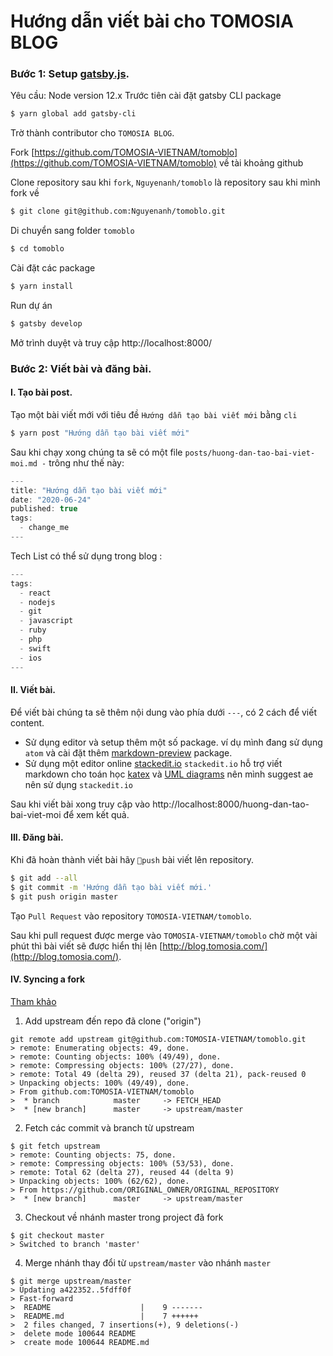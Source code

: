 
# Hướng dẫn viết bài cho TOMOSIA BLOG
### Bước 1: Setup [gatsby.js](https://www.gatsbyjs.org/).
Yêu cầu: Node version 12.x
Trước tiên cài đặt gatsby CLI package
```bash
$ yarn global add gatsby-cli
```

Trờ thành contributor cho `TOMOSIA BLOG`.

Fork [https://github.com/TOMOSIA-VIETNAM/tomoblo](https://github.com/TOMOSIA-VIETNAM/tomoblo) về tài khoảng github

Clone repository sau khi `fork`, `Nguyenanh/tomoblo` là repository sau khi mình fork về

```bash
$ git clone git@github.com:Nguyenanh/tomoblo.git
```
Di chuyển sang folder `tomoblo`
```bash
$ cd tomoblo
```
Cài đặt các package

```bash
$ yarn install
```
Run dự án
```bash
$ gatsby develop
```
Mở trình duyệt và truy cập http://localhost:8000/

### Bước 2: Viết bài và đăng bài.

#### I. Tạo bài post.

Tạo một bài viết mới với tiêu đề `Hướng dẫn tạo bài viết mới` bằng `cli`
```bash
$ yarn post "Hướng dẫn tạo bài viết mới"
```
Sau khi chạy xong  chúng ta sẽ có một file `posts/huong-dan-tao-bai-viet-moi.md
-` trông như thế này:

```js
---
title: "Hướng dẫn tạo bài viết mới"
date: "2020-06-24"
published: true
tags:
  - change_me
---

```

Tech List có thể sử dụng trong blog :

```js
---
tags:
  - react
  - nodejs
  - git
  - javascript
  - ruby
  - php
  - swift
  - ios
---

```

#### II. Viết bài.
Để viết bài chúng ta sẽ thêm nội dung vào phía dưới `---`, có 2 cách để viết content.

+ Sử dụng editor và setup thêm  một số package. ví dụ mình đang sử dụng `atom` và cài đặt thêm  [markdown-preview](https://atom.io/packages/markdown-preview) package.
+ Sử dụng một editor online [stackedit.io](https://stackedit.io/app)
`stackedit.io` hỗ trợ viết markdown cho toán học  [katex](https://katex.org/) và [UML diagrams](https://mermaidjs.github.io/) nên mình suggest ae nên sử dụng `stackedit.io`

Sau khi viết bài xong truy cập vào http://localhost:8000/huong-dan-tao-bai-viet-moi để xem kết quả.
#### III. Đăng bài.
Khi đã hoàn thành viết bài hãy `push` bài viết lên repository.
```bash
$ git add --all
$ git commit -m 'Hướng dẫn tạo bài viết mới.'
$ git push origin master
```
Tạo `Pull Request` vào repository `TOMOSIA-VIETNAM/tomoblo`.

Sau khi pull request được merge vào `TOMOSIA-VIETNAM/tomoblo` chờ một vài phút thì bài viết sẽ được hiển thị lên [http://blog.tomosia.com/](http://blog.tomosia.com/).


#### IV. Syncing a fork

[Tham khảo](https://docs.github.com/en/github/collaborating-with-issues-and-pull-requests/syncing-a-fork)

1. Add upstream đến repo đã clone ("origin")

```
git remote add upstream git@github.com:TOMOSIA-VIETNAM/tomoblo.git
> remote: Enumerating objects: 49, done.
> remote: Counting objects: 100% (49/49), done.
> remote: Compressing objects: 100% (27/27), done.
> remote: Total 49 (delta 29), reused 37 (delta 21), pack-reused 0
> Unpacking objects: 100% (49/49), done.
> From github.com:TOMOSIA-VIETNAM/tomoblo
>  * branch            master     -> FETCH_HEAD
>  * [new branch]      master     -> upstream/master
```

2. Fetch các commit và branch từ upstream

```
$ git fetch upstream
> remote: Counting objects: 75, done.
> remote: Compressing objects: 100% (53/53), done.
> remote: Total 62 (delta 27), reused 44 (delta 9)
> Unpacking objects: 100% (62/62), done.
> From https://github.com/ORIGINAL_OWNER/ORIGINAL_REPOSITORY
>  * [new branch]      master     -> upstream/master
```

3. Checkout về nhánh master trong project đã fork

```
$ git checkout master
> Switched to branch 'master'
```

4. Merge nhánh thay đổi từ `upstream/master` vào nhánh `master`

```
$ git merge upstream/master
> Updating a422352..5fdff0f
> Fast-forward
>  README                    |    9 -------
>  README.md                 |    7 ++++++
>  2 files changed, 7 insertions(+), 9 deletions(-)
>  delete mode 100644 README
>  create mode 100644 README.md
```
